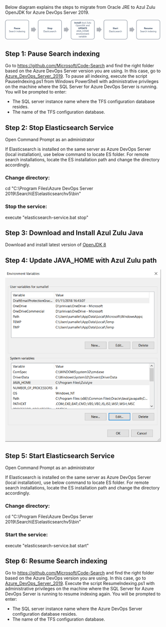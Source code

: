 

Below diagram explains the steps to migrate from Oracle JRE to Azul Zulu OpenJDK for Azure DevOps Server 2019.

![Java Migration flow](flow1.png)

## Step 1: Pause Search indexing
Go to https://github.com/Microsoft/Code-Search and find the right folder based on the Azure DevOps Server version you are using. In this case, go to [Azure_DevOps_Server_2019](../Azure_DevOps_Server_2019). To pause all indexing, execute the script PauseIndexing.ps1 from Windows PowerShell with administrative privileges on the machine where the SQL Server for Azure DevOps Server is running. You will be prompted to enter:

* The SQL server instance name where the TFS configuration database resides.
* The name of the TFS configuration database.

## Step 2: Stop Elasticsearch Service
Open Command Prompt as an administrator 

If Elasticsearch is installed on the same server as Azure DevOps Server (local installation), use below command to locate ES folder. For remote search installations, locate the ES installation path and change the directory accordingly.
### Change directory: 
cd "C:\Program Files\Azure DevOps Server 2019\Search\ES\elasticsearchv5\bin"
### Stop the service:
execute "elasticsearch-service.bat stop"

## Step 3: Download and Install Azul Zulu Java 
Download and install latest version of [OpenJDK 8](https://www.azul.com/downloads/zulu-community/?&version=java-8-lts&os=windows&os-details=Windows&architecture=x86-64-bit&package=jdk)

## Step 4: Update JAVA_HOME with Azul Zulu path
![Update Java Home](java_home.png)

## Step 5: Start Elasticsearch Service
Open Command Prompt as an administrator 

If Elasticsearch is installed on the same server as Azure DevOps Server (local installation), use below command to locate ES folder. For remote search installations, locate the ES installation path and change the directory accordingly.
### Change directory: 
cd "C:\Program Files\Azure DevOps Server 2019\Search\ES\elasticsearchv5\bin"
### Start the service:
execute "elasticsearch-service.bat start"

## Step 6: Resume Search indexing
Go to https://github.com/Microsoft/Code-Search and find the right folder based on the Azure DevOps version you are using. In this case, go to [Azure_DevOps_Server_2019](../Azure_DevOps_Server_2019). Execute the script ResumeIndexing.ps1 with administrative privileges on the machine 
where the SQL Server for Azure DevOps Server is running to resume indexing again. You will be prompted to enter:

* The SQL server instance name where the Azure DevOps Server configuration database resides.
* The name of the TFS configuration database.
